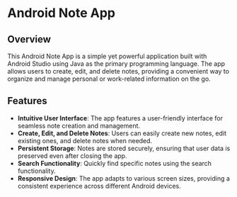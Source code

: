 # Android Note App

## Overview

This Android Note App is a simple yet powerful application built with Android Studio using Java as the primary programming language. The app allows users to create, edit, and delete notes, providing a convenient way to organize and manage personal or work-related information on the go.

## Features

- **Intuitive User Interface**: The app features a user-friendly interface for seamless note creation and management.
- **Create, Edit, and Delete Notes**: Users can easily create new notes, edit existing ones, and delete notes when needed.
- **Persistent Storage**: Notes are stored securely, ensuring that user data is preserved even after closing the app.
- **Search Functionality**: Quickly find specific notes using the search functionality.
- **Responsive Design**: The app adapts to various screen sizes, providing a consistent experience across different Android devices.
